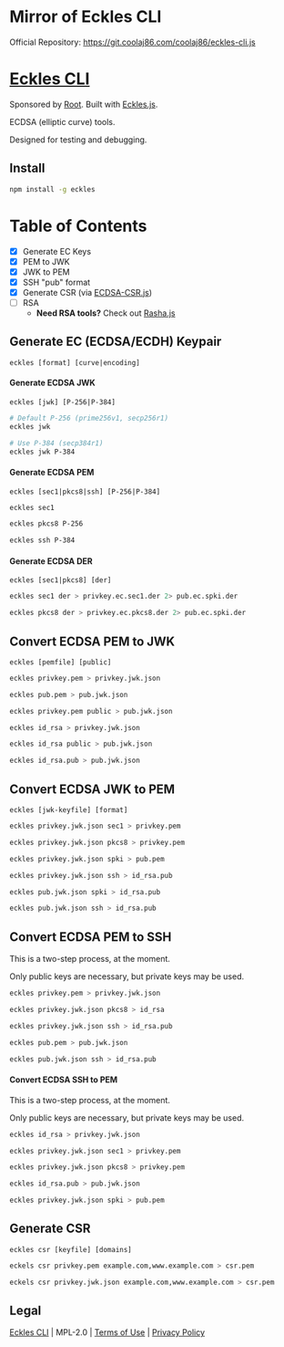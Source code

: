 Mirror of Eckles CLI
====================

Official Repository: <https://git.coolaj86.com/coolaj86/eckles-cli.js>

[Eckles CLI](https://git.coolaj86.com/coolaj86/eckles-cli.js)
=========

Sponsored by [Root](https://therootcompany.com).
Built with [Eckles.js](https://git.coolaj86.com/coolaj86/eckles.js).

ECDSA (elliptic curve) tools.

Designed for testing and debugging.

## Install

```bash
npm install -g eckles
```

Table of Contents
=================

* [x] Generate EC Keys
* [x] PEM to JWK
* [x] JWK to PEM
* [x] SSH "pub" format
* [x] Generate CSR (via [ECDSA-CSR.js](https://git.coolaj86.com/coolaj86/ecdsa-csr.js))
* [ ] RSA
  * **Need RSA tools?** Check out [Rasha.js](https://git.coolaj86.com/coolaj86/rasha.js)

## Generate EC (ECDSA/ECDH) Keypair

```
eckles [format] [curve|encoding]
```

#### Generate ECDSA JWK

```
eckles [jwk] [P-256|P-384]
```

```bash
# Default P-256 (prime256v1, secp256r1)
eckles jwk

# Use P-384 (secp384r1)
eckles jwk P-384
```

#### Generate ECDSA PEM

```
eckles [sec1|pkcs8|ssh] [P-256|P-384]
```

```bash
eckles sec1

eckles pkcs8 P-256

eckles ssh P-384
```

#### Generate ECDSA DER

```
eckles [sec1|pkcs8] [der]
```

```bash
eckles sec1 der > privkey.ec.sec1.der 2> pub.ec.spki.der

eckles pkcs8 der > privkey.ec.pkcs8.der 2> pub.ec.spki.der
```

## Convert ECDSA PEM to JWK

```
eckles [pemfile] [public]
```

```bash
eckles privkey.pem > privkey.jwk.json

eckles pub.pem > pub.jwk.json

eckles privkey.pem public > pub.jwk.json
```

```bash
eckles id_rsa > privkey.jwk.json

eckles id_rsa public > pub.jwk.json

eckles id_rsa.pub > pub.jwk.json
```

## Convert ECDSA JWK to PEM

```
eckles [jwk-keyfile] [format]
```

```bash
eckles privkey.jwk.json sec1 > privkey.pem

eckles privkey.jwk.json pkcs8 > privkey.pem

eckles privkey.jwk.json spki > pub.pem

eckles privkey.jwk.json ssh > id_rsa.pub
```

```bash
eckles pub.jwk.json spki > id_rsa.pub

eckles pub.jwk.json ssh > id_rsa.pub
```

## Convert ECDSA PEM to SSH

This is a two-step process, at the moment.

Only public keys are necessary, but private keys may be used.

```bash
eckles privkey.pem > privkey.jwk.json

eckles privkey.jwk.json pkcs8 > id_rsa

eckles privkey.jwk.json ssh > id_rsa.pub
```

```bash
eckles pub.pem > pub.jwk.json

eckles pub.jwk.json ssh > id_rsa.pub
```

#### Convert ECDSA SSH to PEM

This is a two-step process, at the moment.

Only public keys are necessary, but private keys may be used.

```bash
eckles id_rsa > privkey.jwk.json

eckles privkey.jwk.json sec1 > privkey.pem

eckles privkey.jwk.json pkcs8 > privkey.pem
```

```bash
eckles id_rsa.pub > pub.jwk.json

eckles privkey.jwk.json spki > pub.pem
```

## Generate CSR

```
eckles csr [keyfile] [domains]
```

```bash
eckels csr privkey.pem example.com,www.example.com > csr.pem
```

```bash
eckels csr privkey.jwk.json example.com,www.example.com > csr.pem
```


Legal
-----

[Eckles CLI](https://git.coolaj86.com/coolaj86/eckles-cli.js) |
MPL-2.0 |
[Terms of Use](https://therootcompany.com/legal/#terms) |
[Privacy Policy](https://therootcompany.com/legal/#privacy)
